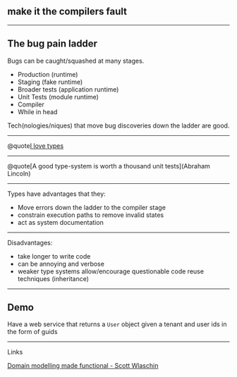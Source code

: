 ## make it the compilers fault ##

---

## The bug pain ladder

Bugs can be caught/squashed at many stages.

- Production (runtime)
- Staging (fake runtime)
- Broader tests (application runtime)
- Unit Tests (module runtime)
- Compiler
- While in head

Tech(nologies/niques) that move bug discoveries down the ladder are good.

---

@quote[I love types](Me)

---

@quote[A good type-system is worth a thousand unit tests](Abraham Lincoln)

--- 

Types have advantages that they:

- Move errors down the ladder to the compiler stage
- constrain execution paths to remove invalid states
- act as system documentation

--- 

Disadvantages:

- take longer to write code
- can be annoying and verbose
- weaker type systems allow/encourage questionable code reuse techniques (inheritance)

--- 

## Demo

Have a web service that returns a `User` object given a tenant and user ids in the form of guids

---

Links

[Domain modelling made functional - Scott Wlaschin](https://www.youtube.com/watch?v=Up7LcbGZFuo)

